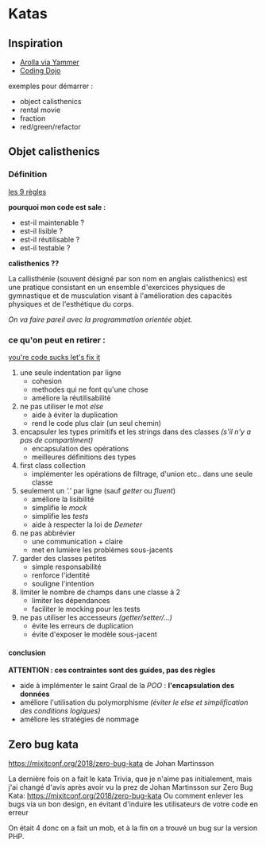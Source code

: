# Katas

## Inspiration
- [Arolla via Yammer](https://www.yammer.com/arolla.fr/#/threads/inGroup?type=in_group&feedId=4954106&view=all)
- [Coding Dojo](http://codingdojo.org/kata/)

exemples pour démarrer :
- object calisthenics
- rental movie
- fraction
- red/green/refactor


## Objet calisthenics

### Définition
[les 9 règles](https://gist.github.com/bobuss/6534934)

__pourquoi mon code est sale :__

- est-il maintenable ?
- est-il lisible ?
- est-il réutilisable ?
- est-il testable ?

__calisthenics ??__

La callisthénie (souvent désigné par son nom en anglais calisthenics) est une pratique consistant en un ensemble d'exercices physiques de gymnastique et de musculation visant à l'amélioration des capacités physiques et de l'esthétique du corps.

_On va faire pareil avec la programmation orientée objet._

### ce qu'on peut en retirer :
[you're code sucks let's fix it](https://fr.slideshare.net/rdohms/bettercode-phpbenelux212alternate)

1. une seule indentation par ligne
	- cohesion
	- methodes qui ne font qu'une chose
	- améliore la réutilisabilité
1. ne pas utiliser le mot _else_
	- aide à éviter la duplication
	- rend le code plus clair (un seul chemin)
1. encapsuler les types primitifs et les strings dans des classes _(s'il n'y a pas de compartiment)_
	-   encapsulation des opérations
	-   meilleures définitions des types
1. first class collection
	- implémenter les opérations de filtrage, d'union etc.. dans une seule classe
1. seulement un _'.'_ par ligne (sauf _getter_ ou _fluent_)
	- améliore la lisibilité
	- simplifie le _mock_
	- simplifie les _tests_
	- aide à respecter la loi de _Demeter_
6. ne pas abbrévier
	- une communication + claire
	- met en lumière les problèmes sous-jacents
1. garder des classes petites
	- simple responsabilité
	- renforce l'identité
	- souligne l'intention
1. limiter le nombre de champs dans une classe à 2
	- limiter les dépendances
	- faciliter le mocking pour les tests
1. ne pas utiliser les accesseurs _(getter/setter/...)_
	- évite les erreurs de duplication
	- évite d'exposer le modèle sous-jacent

#### conclusion
__ATTENTION : ces contraintes sont des guides, pas des règles__
- aide à implémenter le saint Graal de la _POO_ : __l'encapsulation des données__
- améliore l'utilisation du polymorphisme _(éviter le else et simplification des conditions logiques)_
- améliore les stratégies de nommage


## Zero bug kata
https://mixitconf.org/2018/zero-bug-kata de Johan Martinsson

La dernière fois on a fait le kata Trivia, que je n'aime pas initialement, mais j'ai changé d'avis après avoir vu la prez de Johan Martinsson sur Zero Bug Kata:
https://mixitconf.org/2018/zero-bug-kata
Ou comment enlever les bugs via un bon design, en évitant d'induire les utilisateurs de votre code en erreur

On était 4 donc on a fait un mob, et à la fin on a trouvé un bug sur la version PHP.


